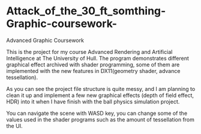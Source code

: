 Attack_of_the_30_ft_somthing-Graphic-coursework-
================================================

Advanced Graphic Coursework

This is the project for my course Advanced Rendering and Artificial Intelligence at The University of Hull. The program demonstrates different graphical effect archived with shader programming, some of them are implemented with the new features in DX11(geometry shader, advance tessellation).

As you can see the project file structure is quite messy, and I am planning to clean it up and implement a few new graphical effects (depth of field effect, HDR) into it when I have finish with the ball physics simulation project.

You can navigate the scene with WASD key, you can change some of the values used in the shader programs such as the amount of tessellation from the UI.
